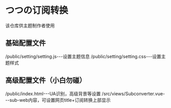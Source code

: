 # つつの订阅转换
该仓库供主题制作者使用

## 基础配置文件
/public/setting/setting.js---设置主题信息
/public/setting/setting.css---设置主题样式
     
## 高级配置文件（小白勿碰）
/public/index.html---UA识别，高级背景等设置
/src/views/Subconverter.vue---sub-web内容，可设置网页title+订阅转换上部显示
